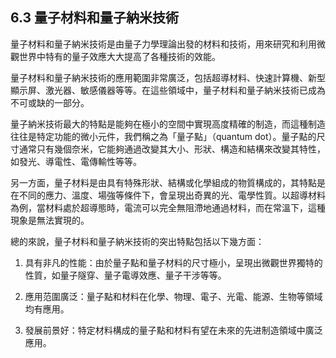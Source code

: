 ## 6.3 量子材料和量子納米技術

量子材料和量子納米技術是由量子力學理論出發的材料和技術，用來研究和利用微觀世界中特有的量子效應大大提高了各種技術的效能。

量子材料和量子納米技術的應用範圍非常廣泛，包括超導材料、快速計算機、新型顯示屏、激光器、敏感儀器等等。在這些領域中，量子材料和量子納米技術已成為不可或缺的一部分。

量子納米技術最大的特點是能夠在極小的空間中實現高度精確的制造，而這種制造往往是特定功能的微小元件，我們稱之為「量子點」（quantum dot）。量子點的尺寸通常只有幾個奈米，它能夠通過改變其大小、形狀、構造和結構來改變其特性，如發光、導電性、電傳輸性等等。

另一方面，量子材料是由具有特殊形狀、結構或化學組成的物質構成的，其特點是在不同的應力、溫度、場強等條件下，會呈現出奇異的光、電學性質。以超導材料為例，當材料處於超導態時，電流可以完全無阻滯地通過材料，而在常溫下，這種現象是無法實現的。

總的來說，量子材料和量子納米技術的突出特點包括以下幾方面：

1. 具有非凡的性能：由於量子點和量子材料的尺寸極小，呈現出微觀世界獨特的性質，如量子隧穿、量子電導效應、量子干涉等等。

2. 應用范圍廣泛：量子點和材料在化學、物理、電子、光電、能源、生物等領域均有應用。

3. 發展前景好：特定材料構成的量子點和材料有望在未來的先进制造領域中廣泛應用。